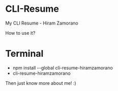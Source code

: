 # CLI-Resume

My CLI Resume - Hiram Zamorano

How to use it?
# Terminal 
- npm install --global cli-resume-hiramzamorano
- cli-resume-hiramzamorano

Then just know more about me! :)
